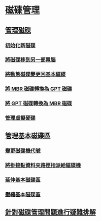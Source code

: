 # [磁碟管理](overview-of-disk-management.md)
## [管理磁碟](manage-disks.md)
### [初始化新磁碟](initialize-new-disks.md)
### [將磁碟移到另一部電腦](move-disks-to-another-computer.md)
### [將動態磁碟變更回基本磁碟](change-a-dynamic-disk-back-to-a-basic-disk.md)
### [將 MBR 磁碟轉換為 GPT 磁碟](change-an-mbr-disk-into-a-gpt-disk.md)   
### [將 GPT 磁碟轉換為 MBR 磁碟](change-a-gpt-disk-into-an-mbr-disk.md)         
### [管理虛擬硬碟](manage-virtual-hard-disks.md)
## [管理基本磁碟區](manage-basic-volumes.md)
### [變更磁碟機代號](change-a-drive-letter.md)
### [將掛接點資料夾路徑指派給磁碟機](assign-a-mount-point-folder-path-to-a-drive.md)
### [延伸基本磁碟區](extend-a-basic-volume.md)
### [壓縮基本磁碟區](shrink-a-basic-volume.md)
## [針對磁碟管理問題進行疑難排解](troubleshooting-disk-management.md)